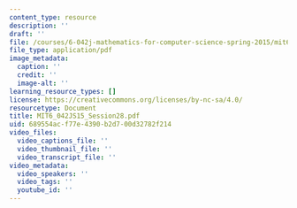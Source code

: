```yaml
---
content_type: resource
description: ''
draft: ''
file: /courses/6-042j-mathematics-for-computer-science-spring-2015/mit6_042js15_session28.pdf
file_type: application/pdf
image_metadata:
  caption: ''
  credit: ''
  image-alt: ''
learning_resource_types: []
license: https://creativecommons.org/licenses/by-nc-sa/4.0/
resourcetype: Document
title: MIT6_042JS15_Session28.pdf
uid: 689554ac-f77e-4390-b2d7-00d32782f214
video_files:
  video_captions_file: ''
  video_thumbnail_file: ''
  video_transcript_file: ''
video_metadata:
  video_speakers: ''
  video_tags: ''
  youtube_id: ''
---
```

